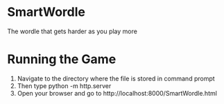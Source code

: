 # SmartWordle

The wordle that gets harder as you play more

# Running the Game
1. Navigate to the directory where the file is stored in command prompt
2. Then type python -m http.server
3. Open your browser and go to http://localhost:8000/SmartWordle.html